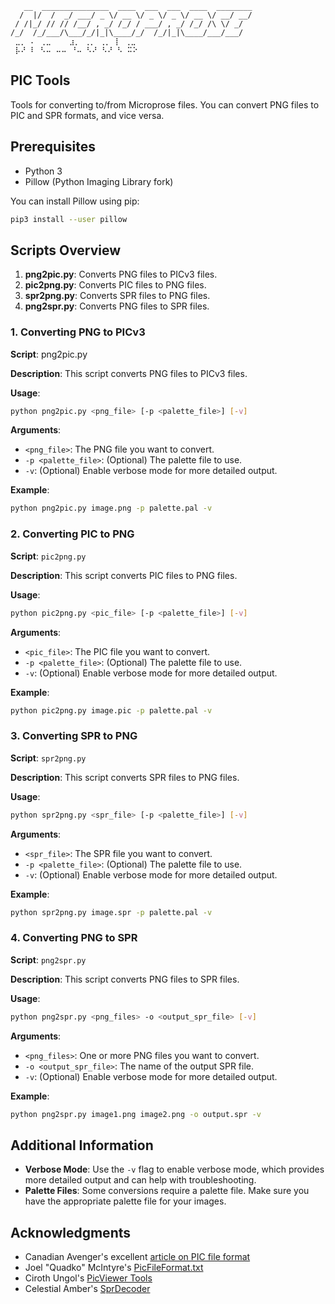 ```
   __  _______________  ____  ___  ___  ____  ________
  /  |/  /  _/ ___/ _ \/ __ \/ _ \/ _ \/ __ \/ __/ __/
 / /|_/ // // /__/ , _/ /_/ / ___/ , _/ /_/ /\ \/ _/  
/_/  /_/___/\___/_/|_|\____/_/  /_/|_|\____/___/___/  
 ⣀⡀ ⠄ ⢀⣀    ⣰⡀ ⢀⡀ ⢀⡀ ⡇ ⢀⣀
 ⡧⠜ ⠇ ⠣⠤ ⠤⠤ ⠘⠤ ⠣⠜ ⠣⠜ ⠣ ⠭⠕

```

## PIC Tools

Tools for converting to/from Microprose files. You can convert PNG files to PIC and SPR formats, and vice versa.

## Prerequisites

- Python 3
- Pillow (Python Imaging Library fork)

You can install Pillow using pip:

```sh
pip3 install --user pillow
```

## Scripts Overview

1. **png2pic.py**: Converts PNG files to PICv3 files.
2. **pic2png.py**: Converts PIC files to PNG files.
3. **spr2png.py**: Converts SPR files to PNG files.
4. **png2spr.py**: Converts PNG files to SPR files.

### 1. Converting PNG to PICv3

**Script**: png2pic.py

**Description**: This script converts PNG files to PICv3 files.

**Usage**:

```sh
python png2pic.py <png_file> [-p <palette_file>] [-v]
```

**Arguments**:
- `<png_file>`: The PNG file you want to convert.
- `-p <palette_file>`: (Optional) The palette file to use.
- `-v`: (Optional) Enable verbose mode for more detailed output.

**Example**:

```sh
python png2pic.py image.png -p palette.pal -v
```

### 2. Converting PIC to PNG

**Script**: `pic2png.py`

**Description**: This script converts PIC files to PNG files.

**Usage**:

```sh
python pic2png.py <pic_file> [-p <palette_file>] [-v]
```

**Arguments**:
- `<pic_file>`: The PIC file you want to convert.
- `-p <palette_file>`: (Optional) The palette file to use.
- `-v`: (Optional) Enable verbose mode for more detailed output.

**Example**:

```sh
python pic2png.py image.pic -p palette.pal -v
```

### 3. Converting SPR to PNG

**Script**: `spr2png.py`

**Description**: This script converts SPR files to PNG files.

**Usage**:

```sh
python spr2png.py <spr_file> [-p <palette_file>] [-v]
```

**Arguments**:
- `<spr_file>`: The SPR file you want to convert.
- `-p <palette_file>`: (Optional) The palette file to use.
- `-v`: (Optional) Enable verbose mode for more detailed output.

**Example**:

```sh
python spr2png.py image.spr -p palette.pal -v

```

### 4. Converting PNG to SPR

**Script**: `png2spr.py`

**Description**: This script converts PNG files to SPR files.

**Usage**:

```sh
python png2spr.py <png_files> -o <output_spr_file> [-v]
```

**Arguments**:
- `<png_files>`: One or more PNG files you want to convert.
- `-o <output_spr_file>`: The name of the output SPR file.
- `-v`: (Optional) Enable verbose mode for more detailed output.

**Example**:

```sh
python png2spr.py image1.png image2.png -o output.spr -v
```

## Additional Information

- **Verbose Mode**: Use the `-v` flag to enable verbose mode, which provides more detailed output and can help with troubleshooting.
- **Palette Files**: Some conversions require a palette file. Make sure you have the appropriate palette file for your images.

## Acknowledgments

- Canadian Avenger's excellent [article on PIC file format](https://canadianavenger.io/2024/09/17/pic-as-we-know-it/#pic-aliases)
- Joel "Quadko" McIntyre's [PicFileFormat.txt](https://www.joelmcintyre.com/PicFileFormat.txt)
- Ciroth Ungol's [PicViewer Tools](https://www.slightlymagic.net/forum/viewtopic.php?f=25&t=7509)
- Celestial Amber's [SprDecoder](https://github.com/CelestialAmber/ShandalarImageToolbox/blob/master/ShandalarImageToolbox/File%20Format%20Helpers/SprDecoder.cs)

